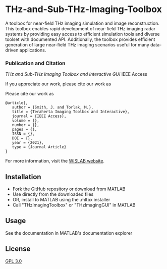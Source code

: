 # THz-and-Sub-THz-Imaging-Toolbox
A toolbox for near-field THz imaging simulation and image reconstruction.
This toolbox enables rapid development of near-field THz imaging radar systems by providing easy access to efficient simulation tools and diverse toolset with documented API. Additionally, the toolbox provides efficient generation of large near-field THz imaging scenarios useful for many data-driven applications.

### Publication and Citation
*THz and Sub-THz Imaging Toolbox and Interactive GUI*
IEEE Access

If you appreciate our work, please cite our work as

Please cite our work as
```
@article{,
   author = {Smith, J. and Torlak, M.},
   title = {Teraherta Imaging Toolbox and Interactive},
   journal = {IEEE Access},
   volume = {},
   number = {},
   pages = {},
   ISSN = {},
   DOI = {},
   year = {2021},
   type = {Journal Article}
}
```

For more information, visit the [WISLAB website](https://labs.utdallas.edu/wislab).

## Installation

- Fork the GitHub repository or download from MATLAB
- Use directly from the downloaded files
- OR, install to MATLAB using the .mltbx installer
- Call "THzImagingToolbox" or "THzImagingGUI" in MATLAB

## Usage
See the documentation in MATLAB's documentation explorer

## License
[GPL 3.0](https://choosealicense.com/licenses/gpl-3.0/)
